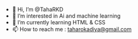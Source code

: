 - 👋 Hi, I’m @TahaRKD
- 👀 I’m interested in Ai and machine learning 
- 🌱 I’m currently learning HTML & CSS
- 📫 How to reach me : taharokadiya@gmail.com

<!---
TahaRKD/TahaRKD is a ✨ special ✨ repository because its `README.md` (this file) appears on your GitHub profile.
You can click the Preview link to take a look at your changes.
--->
